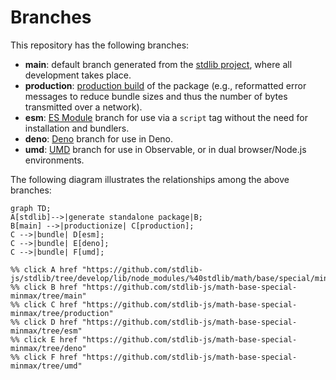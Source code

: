 <!--

@license Apache-2.0

Copyright (c) 2022 The Stdlib Authors.

Licensed under the Apache License, Version 2.0 (the "License");
you may not use this file except in compliance with the License.
You may obtain a copy of the License at

    http://www.apache.org/licenses/LICENSE-2.0

Unless required by applicable law or agreed to in writing, software
distributed under the License is distributed on an "AS IS" BASIS,
WITHOUT WARRANTIES OR CONDITIONS OF ANY KIND, either express or implied.
See the License for the specific language governing permissions and
limitations under the License.

-->

# Branches

This repository has the following branches:

-   **main**: default branch generated from the [stdlib project][stdlib-url], where all development takes place.
-   **production**: [production build][production-url] of the package (e.g., reformatted error messages to reduce bundle sizes and thus the number of bytes transmitted over a network).
-   **esm**: [ES Module][esm-url] branch for use via a `script` tag without the need for installation and bundlers.
-   **deno**: [Deno][deno-url] branch for use in Deno.
-   **umd**: [UMD][umd-url] branch for use in Observable, or in dual browser/Node.js environments.

The following diagram illustrates the relationships among the above branches:

```mermaid
graph TD;
A[stdlib]-->|generate standalone package|B;
B[main] -->|productionize| C[production];
C -->|bundle| D[esm];
C -->|bundle| E[deno];
C -->|bundle| F[umd];

%% click A href "https://github.com/stdlib-js/stdlib/tree/develop/lib/node_modules/%40stdlib/math/base/special/minmax"
%% click B href "https://github.com/stdlib-js/math-base-special-minmax/tree/main"
%% click C href "https://github.com/stdlib-js/math-base-special-minmax/tree/production"
%% click D href "https://github.com/stdlib-js/math-base-special-minmax/tree/esm"
%% click E href "https://github.com/stdlib-js/math-base-special-minmax/tree/deno"
%% click F href "https://github.com/stdlib-js/math-base-special-minmax/tree/umd"
```

[stdlib-url]: https://github.com/stdlib-js/stdlib/tree/develop/lib/node_modules/%40stdlib/math/base/special/minmax
[production-url]: https://github.com/stdlib-js/math-base-special-minmax/tree/production
[deno-url]: https://github.com/stdlib-js/math-base-special-minmax/tree/deno
[umd-url]: https://github.com/stdlib-js/math-base-special-minmax/tree/umd
[esm-url]: https://github.com/stdlib-js/math-base-special-minmax/tree/esm